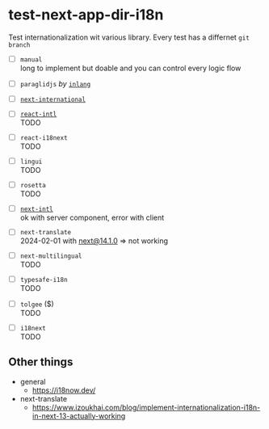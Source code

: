 # test-next-app-dir-i18n

Test internationalization wit various library.
Every test has a differnet `git branch`

- [ ] `manual`  
  long to implement but doable and you can control every logic flow
- [ ] `paraglidjs` *by* [`inlang`](https://inlang.com/m/gerre34r/library-inlang-paraglideJs)
- [ ] [`next-international`](https://github.com/QuiiBz/next-international)  
  
- [ ] [`react-intl`](https://formatjs.io/)  
  TODO
- [ ] `react-i18next`  
  TODO
- [ ] `lingui`  
  TODO
- [ ] `rosetta`  
  TODO
- [ ] [`next-intl`](https://next-intl-docs.vercel.app/)  
  ok with server component, error with client
- [ ] `next-translate`  
  2024-02-01 with next@14.1.0 => not working  
- [ ] `next-multilingual`  
  TODO
- [ ] `typesafe-i18n`  
  TODO
- [ ] `tolgee` ($)  
  TODO
- [ ] `i18next`  
  TODO

## Other things

- general
  - https://i18now.dev/
- next-translate
  - https://www.izoukhai.com/blog/implement-internationalization-i18n-in-next-13-actually-working
